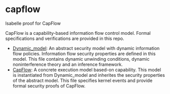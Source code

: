 # capflow
Isabelle proof for CapFlow 

CapFlow is a capability-based information flow control model. Formal specifications and verifications are provided in this repo.

- [Dynamic_model](http://htmlpreview.github.io/?https://github.com/capflow/capflow/blob/master/Dynamic_model.html): An abstract security model with dynamic information flow policies. Information flow security properties are defined in this model. This file contains dynamic unwinding conditions, dynamic noninterference theory and an inference framework.
- [CapFlow](http://htmlpreview.github.io/?https://github.com/capflow/capflow/blob/master/Capflow.html): A concrete execution model based-on capability. This model is instantiated from Dynamic_model and inherites the security properties of the abstract model. This file specifies kernel events and provide formal security proofs of CapFlow.